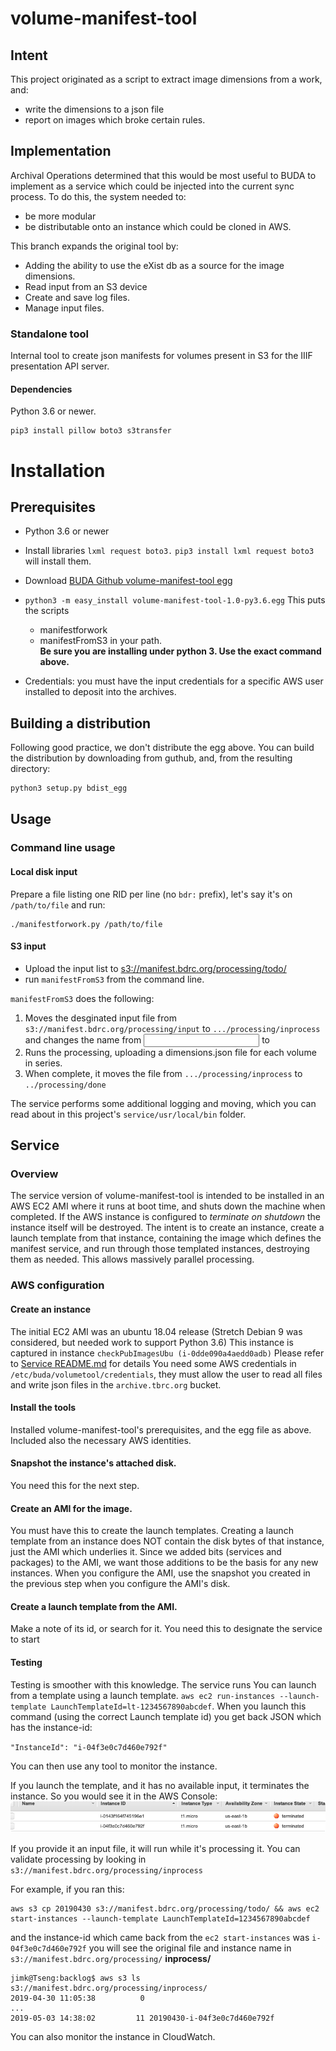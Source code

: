 # volume-manifest-tool
## Intent
This project originated as a script to extract image dimensions from a work, and:
+ write the dimensions to a json file
+ report on images which broke certain rules.
## Implementation
Archival Operations determined that this would be most useful to BUDA to implement as a service which could be injected into the current sync process. To do this, the system needed to:
- be more modular
- be distributable onto an instance which could be cloned in AWS.

This branch expands the original tool by:
- Adding the ability to use the eXist db as a source for the image dimensions.
- Read input from an S3 device
- Create and save log files.
- Manage input files.

### Standalone tool

Internal tool to create json manifests for volumes present in S3 for the IIIF presentation API server.

#### Dependencies

Python 3.6 or newer.
```
pip3 install pillow boto3 s3transfer
```

# Installation
## Prerequisites
- Python 3.6 or newer
- Install libraries `lxml request boto3.` `pip3 install lxml request boto3` will install them. 

- Download [BUDA Github volume-manifest-tool egg](https://github.com/buda-base/volume-manifest-tool/dist/volume-manifest-tool-1.0-py3.6.egg)
- `python3 -m easy_install volume-manifest-tool-1.0-py3.6.egg` This puts the scripts
    - manifestforwork
    - manifestFromS3 
    in your path.  
    **Be sure you are installing under python 3. Use the exact command above.**
- Credentials: you must have the input credentials for a specific AWS user installed to deposit into the archives.

## Building a distribution
Following good practice, we don't distribute the egg above. You can build the distribution by downloading from guthub, and, from the resulting directory:
```bash
python3 setup.py bdist_egg
```
## Usage
### Command line usage
#### Local disk input

Prepare a file listing one RID per line (no `bdr:` prefix), let's say it's on `/path/to/file` and run:

```
./manifestforwork.py /path/to/file
```

#### S3 input
- Upload the input list to [s3://manifest.bdrc.org/processing/todo/](s3://manifest.bdrc.org/processing/todo/)
- run `manifestFromS3` from the command line.

`manifestFromS3` does the following:
1. Moves the desginated input file from `s3://manifest.bdrc.org/processing/input` to `.../processing/inprocess` and changes the name from <input> to <input-instance-id>
2. Runs the processing, uploading a dimensions.json file for each volume in series.
3. When complete, it moves the file from `.../processing/inprocess` to `../processing/done`

The service performs some additional logging and moving, which you can read about in this project's `service/usr/local/bin` folder.

## Service

### Overview

The service version of volume-manifest-tool is intended to be installed in an AWS EC2 AMI where it runs at boot time, and shuts down the machine when completed. If the AWS instance is configured to _terminate on shutdown_ the instance itself will be destroyed. The intent is to create an instance, create a launch template from that instance, containing the image which defines the manifest service, and run through those templated instances, destroying them as needed. This allows massively parallel processing.

### AWS configuration
#### Create an instance
The initial EC2 AMI was an ubuntu 18.04 release (Stretch Debian 9 was considered, but needed work to support Python 3.6) This instance is captured in instance `checkPubImagesUbu (i-0dde090a4aedd0adb)`
Please refer to [Service README.md](service/README.md) for details
You need some AWS credentials in `/etc/buda/volumetool/credentials`, they must allow the user to read all files and write json files in the `archive.tbrc.org` bucket.
#### Install the tools
Installed volume-manifest-tool's prerequisites, and the egg file as above. Included also the necessary AWS identities.
#### Snapshot the instance's attached disk.
You need this for the next step.
#### Create an AMI for the image.
You must have this to create the launch templates. Creating a launch template from an instance does NOT contain the disk bytes of that instance, just the AMI which underlies it. Since we added bits (services and packages) to the AMI, we want those additions to be the basis for any new instances.
When you configure the AMI, use the snapshot you created in the previous step when you configure the AMI's  disk.
#### Create a launch template from the AMI.
Make a note of its id, or search for it. You need this to designate the service to start
#### Testing

Testing is smoother with this knowledge. The service runs
You can launch from a template using a launch template. `aws ec2 run-instances --launch-template LaunchTemplateId=lt-1234567890abcdef`. When you launch this command (using the correct Launch template id) you get back JSON which has the instance-id:

`"InstanceId": "i-04f3e0c7d460e792f"` 

You can then use any tool to monitor the instance. 

If you launch the template, and it has no available input, it terminates the instance. So you would see it in the AWS Console:
![](.README_images/AwsConTermImage.png)

If you provide it an input file, it will run while it's processing it. You can validate processing by looking in `s3://manifest.bdrc.org/processing/inprocess`

For example, if you ran this: 

```
aws s3 cp 20190430 s3://manifest.bdrc.org/processing/todo/ && aws ec2 start-instances --launch-template LaunchTemplateId=1234567890abcdef
```

and the instance-id which came back from the `ec2 start-instances` was `i-04f3e0c7d460e792f` you will see the original file and instance name in  `s3://manifest.bdrc.org/processing/` **inprocess/**

```
jimk@Tseng:backlog$ aws s3 ls s3://manifest.bdrc.org/processing/inprocess/
2019-04-30 11:05:38          0
...
2019-05-03 14:38:02         11 20190430-i-04f3e0c7d460e792f
```

You can also monitor the instance in CloudWatch. 

